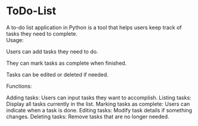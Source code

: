 # ToDo-List
A to-do list application in Python is a tool that helps users keep track of tasks they need to complete.
<br>
Usage:

Users can add tasks they need to do.

They can mark tasks as complete when finished.

Tasks can be edited or deleted if needed.

Functions:

Adding tasks: Users can input tasks they want to accomplish.
Listing tasks: Display all tasks currently in the list.
Marking tasks as complete: Users can indicate when a task is done.
Editing tasks: Modify task details if something changes.
Deleting tasks: Remove tasks that are no longer needed.
